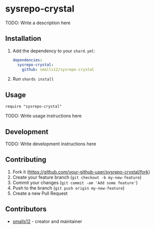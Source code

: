 # sysrepo-crystal

TODO: Write a description here

## Installation

1. Add the dependency to your `shard.yml`:

   ```yaml
   dependencies:
     sysrepo-crystal:
       github: smalls12/sysrepo-crystal
   ```

2. Run `shards install`

## Usage

```crystal
require "sysrepo-crystal"
```

TODO: Write usage instructions here

## Development

TODO: Write development instructions here

## Contributing

1. Fork it (<https://github.com/your-github-user/sysrepo-crystal/fork>)
2. Create your feature branch (`git checkout -b my-new-feature`)
3. Commit your changes (`git commit -am 'Add some feature'`)
4. Push to the branch (`git push origin my-new-feature`)
5. Create a new Pull Request

## Contributors

- [smalls12](https://github.com/smalls12) - creator and maintainer
